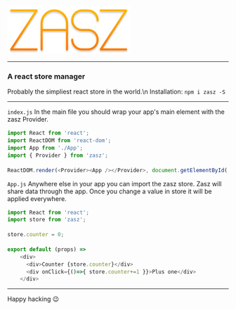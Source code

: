 ![Search](./zasz.jpg)
***
### A react store manager
Probably the simpliest react store in the world.\n
Installation: `npm i zasz -S`
***

`index.js`
In the main file you should wrap your app's main element with the zasz Provider.
```javascript
import React from 'react';
import ReactDOM from 'react-dom';
import App from './App';
import { Provider } from 'zasz';

ReactDOM.render(<Provider><App /></Provider>, document.getElementById('root'));
```


`App.js`
Anywhere else in your app you can import the zasz store. Zasz will share data through the app. Once you change a value in store it will be applied everywhere.
```javascript
import React from 'react';
import store from 'zasz';

store.counter = 0;

export default (props) =>
    <div>
      <div>Counter {store.counter}</div>
      <div onClick={()=>{ store.counter+=1 }}>Plus one</div>
    </div>
```

***

Happy hacking 😉
